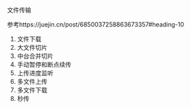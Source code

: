 文件传输

参考https://juejin.cn/post/6850037258863673357#heading-10

1. 文件下载
2. 大文件切片
3. 中台合并切片
4. 手动暂停和断点续传
5. 上传进度监听
6. 多文件上传
7. 多文件下载
8. 秒传

